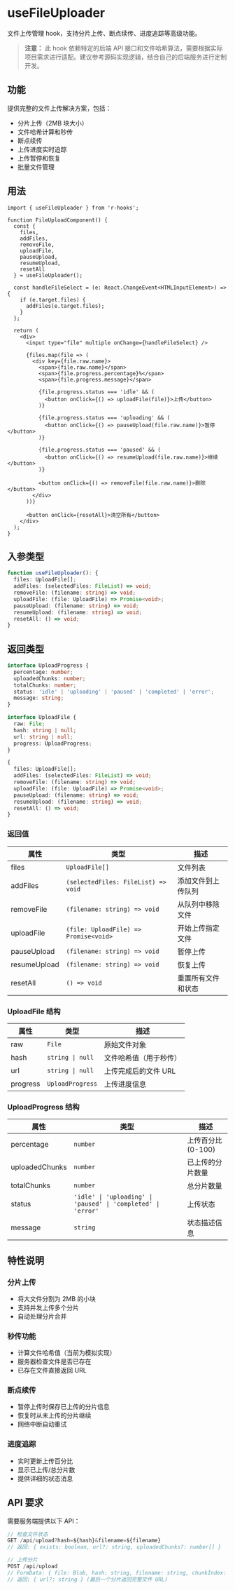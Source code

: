 # useFileUploader

文件上传管理 hook，支持分片上传、断点续传、进度追踪等高级功能。

> **注意：** 此 hook 依赖特定的后端 API 接口和文件哈希算法，需要根据实际项目需求进行适配。建议参考源码实现逻辑，结合自己的后端服务进行定制开发。

## 功能

提供完整的文件上传解决方案，包括：
- 分片上传（2MB 块大小）
- 文件哈希计算和秒传
- 断点续传
- 上传进度实时追踪
- 上传暂停和恢复
- 批量文件管理

## 用法

```tsx
import { useFileUploader } from 'r-hooks';

function FileUploadComponent() {
  const {
    files,
    addFiles,
    removeFile,
    uploadFile,
    pauseUpload,
    resumeUpload,
    resetAll
  } = useFileUploader();

  const handleFileSelect = (e: React.ChangeEvent<HTMLInputElement>) => {
    if (e.target.files) {
      addFiles(e.target.files);
    }
  };

  return (
    <div>
      <input type="file" multiple onChange={handleFileSelect} />
      
      {files.map(file => (
        <div key={file.raw.name}>
          <span>{file.raw.name}</span>
          <span>{file.progress.percentage}%</span>
          <span>{file.progress.message}</span>
          
          {file.progress.status === 'idle' && (
            <button onClick={() => uploadFile(file)}>上传</button>
          )}
          
          {file.progress.status === 'uploading' && (
            <button onClick={() => pauseUpload(file.raw.name)}>暂停</button>
          )}
          
          {file.progress.status === 'paused' && (
            <button onClick={() => resumeUpload(file.raw.name)}>继续</button>
          )}
          
          <button onClick={() => removeFile(file.raw.name)}>删除</button>
        </div>
      ))}
      
      <button onClick={resetAll}>清空所有</button>
    </div>
  );
}
```

## 入参类型

```typescript
function useFileUploader(): {
  files: UploadFile[];
  addFiles: (selectedFiles: FileList) => void;
  removeFile: (filename: string) => void;
  uploadFile: (file: UploadFile) => Promise<void>;
  pauseUpload: (filename: string) => void;
  resumeUpload: (filename: string) => void;
  resetAll: () => void;
}
```

## 返回类型

```typescript
interface UploadProgress {
  percentage: number;
  uploadedChunks: number;
  totalChunks: number;
  status: 'idle' | 'uploading' | 'paused' | 'completed' | 'error';
  message: string;
}

interface UploadFile {
  raw: File;
  hash: string | null;
  url: string | null;
  progress: UploadProgress;
}

{
  files: UploadFile[];
  addFiles: (selectedFiles: FileList) => void;
  removeFile: (filename: string) => void;
  uploadFile: (file: UploadFile) => Promise<void>;
  pauseUpload: (filename: string) => void;
  resumeUpload: (filename: string) => void;
  resetAll: () => void;
}
```

### 返回值

| 属性         | 类型                                  | 描述               |
| ------------ | ------------------------------------- | ------------------ |
| files        | `UploadFile[]`                        | 文件列表           |
| addFiles     | `(selectedFiles: FileList) => void`   | 添加文件到上传队列 |
| removeFile   | `(filename: string) => void`          | 从队列中移除文件   |
| uploadFile   | `(file: UploadFile) => Promise<void>` | 开始上传指定文件   |
| pauseUpload  | `(filename: string) => void`          | 暂停上传           |
| resumeUpload | `(filename: string) => void`          | 恢复上传           |
| resetAll     | `() => void`                          | 重置所有文件和状态 |

### UploadFile 结构

| 属性     | 类型             | 描述                   |
| -------- | ---------------- | ---------------------- |
| raw      | `File`           | 原始文件对象           |
| hash     | `string \| null` | 文件哈希值（用于秒传） |
| url      | `string \| null` | 上传完成后的文件 URL   |
| progress | `UploadProgress` | 上传进度信息           |

### UploadProgress 结构

| 属性           | 类型                                                          | 描述               |
| -------------- | ------------------------------------------------------------- | ------------------ |
| percentage     | `number`                                                      | 上传百分比 (0-100) |
| uploadedChunks | `number`                                                      | 已上传的分片数量   |
| totalChunks    | `number`                                                      | 总分片数量         |
| status         | `'idle' \| 'uploading' \| 'paused' \| 'completed' \| 'error'` | 上传状态           |
| message        | `string`                                                      | 状态描述信息       |

## 特性说明

### 分片上传
- 将大文件分割为 2MB 的小块
- 支持并发上传多个分片
- 自动处理分片合并

### 秒传功能
- 计算文件哈希值（当前为模拟实现）
- 服务器检查文件是否已存在
- 已存在文件直接返回 URL

### 断点续传
- 暂停上传时保存已上传的分片信息
- 恢复时从未上传的分片继续
- 网络中断自动重试

### 进度追踪
- 实时更新上传百分比
- 显示已上传/总分片数
- 提供详细的状态消息

## API 要求

需要服务端提供以下 API：

```typescript
// 检查文件状态
GET /api/upload?hash=${hash}&filename=${filename}
// 返回: { exists: boolean, url?: string, uploadedChunks?: number[] }

// 上传分片
POST /api/upload
// FormData: { file: Blob, hash: string, filename: string, chunkIndex: string, chunks: string }
// 返回: { url?: string } (最后一个分片返回完整文件 URL)
```